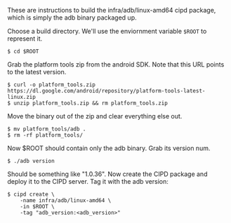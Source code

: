 These are instructions to build the infra/adb/linux-amd64 cipd package, which
is simply the adb binary packaged up.

Choose a build directory. We'll use the enviornment variable `$ROOT` to
represent it.

    $ cd $ROOT

Grab the platform tools zip from the android SDK. Note that this URL points
to the latest version.

    $ curl -o platform_tools.zip https://dl.google.com/android/repository/platform-tools-latest-linux.zip
    $ unzip platform_tools.zip && rm platform_tools.zip

Move the binary out of the zip and clear everything else out.

    $ mv platform_tools/adb .
    $ rm -rf platform_tools/

Now $ROOT should contain only the adb binary. Grab its version num.

    $ ./adb version

Should be something like "1.0.36". Now create the CIPD package and deploy
it to the CIPD server. Tag it with the adb version:

```
$ cipd create \
    -name infra/adb/linux-amd64 \
    -in $ROOT \
    -tag "adb_version:<adb_version>"
```
